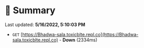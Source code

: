 # 📖 Summary
Last updated: **5/16/2022, 5:10:03 PM**

- `GET` [https://Bhadwa-sala.toxicblte.repl.co](https://Bhadwa-sala.toxicblte.repl.co) - **Down** (2334ms)
